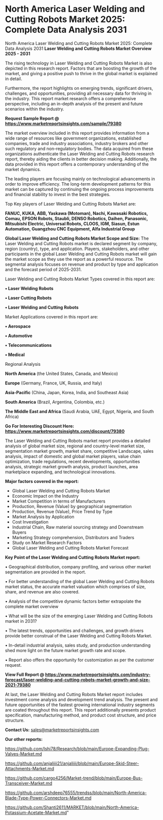 # North America Laser Welding and Cutting Robots Market 2025: Complete Data Analysis 2031
 North America Laser Welding and Cutting Robots Market 2025: Complete Data Analysis 2031
<Strong> Laser Welding and Cutting Robots Market Overview 2025 - 2031</strong>

The rising technology in Laser Welding and Cutting Robots Market is also depicted in this research report. Factors that are boosting the growth of the market, and giving a positive push to thrive in the global market is explained in detail.

Furthermore, the report highlights on emerging trends, significant drivers, challenges, and opportunities, providing all necessary data for thriving in the industry. This report market research offers a comprehensive perspective, including an in-depth analysis of the present and future scenarios within the industry.

<strong>Request Sample Report @ <a href=https://www.marketreportsinsights.com/sample/79380>https://www.marketreportsinsights.com/sample/79380</a></strong>

The market overview included in this report provides information from a wide range of resources like government organizations, established companies, trade and industry associations, industry brokers and other such regulatory and non-regulatory bodies. The data acquired from these organizations authenticate the Laser Welding and Cutting Robots research report, thereby aiding the clients in better decision making. Additionally, the data provided in this report offers a contemporary understanding of the market dynamics.

The leading players are focusing mainly on technological advancements in order to improve efficiency. The long-term development patterns for this market can be captured by continuing the ongoing process improvements and financial stability to invest in the best strategies.

Top Key players of Laser Welding and Cutting Robots Market are:

<strong>FANUC, KUKA, ABB, Yaskawa (Motoman), Nachi, Kawasaki Robotics, Comau, EPSON Robots, Staubli, DENSO Robotics, Daihen, Panasonic, Mitsubishi Electric, Universal Robots, CLOOS, IGM, Siasun, Estun Automation, Guangzhou CNC Equipment, Alfa Industrial Group</strong>

<strong><b>Global Laser Welding and Cutting Robots Market Scope and Size:</b></strong>
The Laser Welding and Cutting Robots market is declared segment by company, region (country), type, and application. Players, stakeholders, and other participants in the global Laser Welding and Cutting Robots market will gain the market scope as they use the report as a powerful resource. The segmental analysis focuses on revenue and product by type and application and the forecast period of 2025-2031.

Laser Welding and Cutting Robots Market Types covered in this report are:

<strong>• Laser Welding Robots

• Laser Cutting Robots

• Laser Welding and Cutting Robots</strong>

Market Applications covered in this report are:

<strong>• Aerospace

• Automotive

• Telecommunications

• Medical</strong> 

Regional Analysis

<strong>North America</strong> (the United States, Canada, and Mexico)

<strong>Europe</strong> (Germany, France, UK, Russia, and Italy)

<strong>Asia-Pacific</strong> (China, Japan, Korea, India, and Southeast Asia)

<strong>South America</strong> (Brazil, Argentina, Colombia, etc.)

<strong>The Middle East and Africa</strong> (Saudi Arabia, UAE, Egypt, Nigeria, and South Africa)

<strong>Go For Interesting Discount Here: <a href=https://www.marketreportsinsights.com/discount/79380>https://www.marketreportsinsights.com/discount/79380</a></strong>

The Laser Welding and Cutting Robots market report provides a detailed analysis of global market size, regional and country-level market size, segmentation market growth, market share, competitive Landscape, sales analysis, impact of domestic and global market players, value chain optimization, trade regulations, recent developments, opportunities analysis, strategic market growth analysis, product launches, area marketplace expanding, and technological innovations.

<strong><b>Major factors covered in the report:</b></strong>
<ul>
  <li>Global Laser Welding and Cutting Robots Market </li>
  <li>Economic Impact on the Industry</li>
  <li>Market Competition in terms of Manufacturers</li>
  <li>Production, Revenue (Value) by geographical segmentation</li>
  <li>Production, Revenue (Value), Price Trend by Type</li>
  <li>Market Analysis by Application</li>
  <li>Cost Investigation</li>
  <li>Industrial Chain, Raw material sourcing strategy and Downstream Buyers</li>
  <li>Marketing Strategy comprehension, Distributors and Traders</li>
  <li>Study on Market Research Factors</li>
  <li>Global Laser Welding and Cutting Robots Market Forecast</li>
</ul>

<strong><b>Key Point of the Laser Welding and Cutting Robots Market report:</b></strong>

• Geographical distribution, company profiling, and various other market segmentation are provided in the report.

• For better understanding of the global Laser Welding and Cutting Robots market status, the accurate market valuation which comprises of size, share, and revenue are also covered.

• Analysis of the competitive dynamic factors better extrapolate the complete market overview

• What will be the size of the emerging Laser Welding and Cutting Robots market in 2031?

• The latest trends, opportunities and challenges, and growth drivers provide better construal of the Laser Welding and Cutting Robots Market.

• In-detail industrial analysis, sales study, and production understanding shed more light on the future market growth rate and scope.

• Report also offers the opportunity for customization as per the customer request.

<strong><b>View Full Report @ <a href=https://www.marketreportsinsights.com/industry-forecast/laser-welding-and-cutting-robots-market-growth-and-size-2021-79380>https://www.marketreportsinsights.com/industry-forecast/laser-welding-and-cutting-robots-market-growth-and-size-2021-79380</a></b></strong>


At last, the Laser Welding and Cutting Robots Market report includes investment come analysis and development trend analysis. The present and future opportunities of the fastest growing international industry segments are coated throughout this report. This report additionally presents product specification, manufacturing method, and product cost structure, and price structure.

<strong>Contact Us:</strong>
sales@marketreportsinsights.com

<strong>Our other reports:</strong>

<a href=https://github.com/Ishi78/Research/blob/main/Europe-Expanding-Plug-Valves-Market.md>https://github.com/Ishi78/Research/blob/main/Europe-Expanding-Plug-Valves-Market.md</a>

<a href=https://github.com/anjaliiii21/anjaliiii/blob/main/Europe-Skid-Steer-Attachments-Market.md>https://github.com/anjaliiii21/anjaliiii/blob/main/Europe-Skid-Steer-Attachments-Market.md</a>

<a href=https://github.com/cargo4256/Market-trend/blob/main/Europe-Bus-Transceiver-Market.md>https://github.com/cargo4256/Market-trend/blob/main/Europe-Bus-Transceiver-Market.md</a>

<a href=https://github.com/arshdeep76555/trendss/blob/main/North-America-Blade-Type-Power-Connectors-Market.md>https://github.com/arshdeep76555/trendss/blob/main/North-America-Blade-Type-Power-Connectors-Market.md</a>

<a href=https://github.com/Shanti2611/MARKET/blob/main/North-America-Potassium-Acetate-Market.md>https://github.com/Shanti2611/MARKET/blob/main/North-America-Potassium-Acetate-Market.md</a>"
